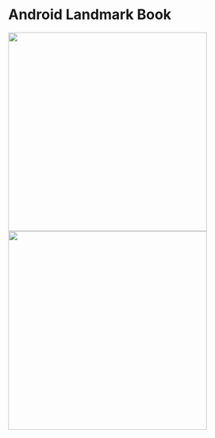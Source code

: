 # Android Landmark Book

<img src= "https://github.com/mertkolgu/android-landmark-book/blob/master/app/src/main/res/drawable/ss1.png" width = 400>
<img src= "https://github.com/mertkolgu/android-landmark-book/blob/master/app/src/main/res/drawable/ss2.png" width = 400>

